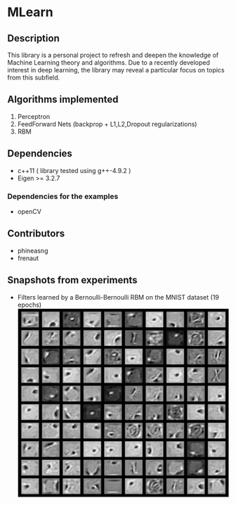 # MLearn
## Description
This library is a personal project to refresh and deepen the knowledge of Machine Learning theory and algorithms. 
Due to a recently developed interest in deep learning, the library may reveal a particular focus on topics from this subfield.

## Algorithms implemented
1. Perceptron
2. FeedForward Nets (backprop + L1,L2,Dropout regularizations)
3. RBM

## Dependencies
* c++11 ( library tested using g++-4.9.2 )
* Eigen >= 3.2.7

### Dependencies for the examples
* openCV

## Contributors
* phineasng
* frenaut

## Snapshots from experiments
* Filters learned by a Bernoulli-Bernoulli RBM on the MNIST dataset (19 epochs)
![](https://github.com/phineasng/MLearn/blob/master/misc/imgs/BernoulliBernoulliRBM_19epochs.png)